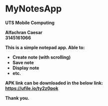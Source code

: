 # MyNotesApp
<b>UTS Mobile Computing<b>

Alfachran Caesar<br>
3145161066

This is a simple notepad app. Able to:
- Create note (with scrolling)
- Save note
- Display note
- etc.

APK link can be downloaded in the below link: <br>
https://ufile.io/ty2z0pok

Thank you.

